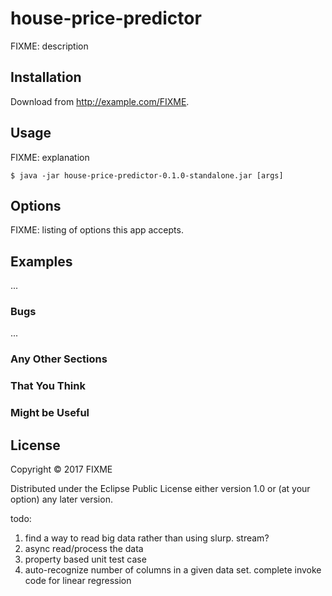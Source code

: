 # house-price-predictor

FIXME: description

## Installation

Download from http://example.com/FIXME.

## Usage

FIXME: explanation

    $ java -jar house-price-predictor-0.1.0-standalone.jar [args]

## Options

FIXME: listing of options this app accepts.

## Examples

...

### Bugs

...

### Any Other Sections
### That You Think
### Might be Useful

## License

Copyright © 2017 FIXME

Distributed under the Eclipse Public License either version 1.0 or (at
your option) any later version.

todo:
1. find a way to read big data rather than using slurp. stream?
2. async read/process the data
3. property based unit test case
4. auto-recognize number of columns in a given data set. complete invoke code for linear regression
